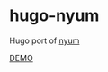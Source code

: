 # hugo-nyum
Hugo port of [nyum](https://github.com/doersino/nyum) 

[DEMO](https://arvaid.github.io/hugo-nyum-example/)
